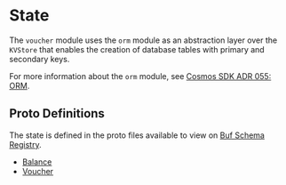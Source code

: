 # State

The `voucher` module uses the `orm` module as an abstraction layer over the `KVStore` that enables the creation of database tables with primary and secondary keys.

For more information about the `orm` module, see [Cosmos SDK ADR 055: ORM](https://docs.cosmos.network/main/architecture/adr-055-orm).

## Proto Definitions

The state is defined in the proto files available to view on [Buf Schema Registry](https://buf.build/chora/voucher).

<!-- listed alphabetically -->

- [Balance](https://buf.build/chora/voucher/docs/main:chora.voucher.v1#chora.voucher.v1.Balance)
- [Voucher](https://buf.build/chora/voucher/docs/main:chora.voucher.v1#chora.voucher.v1.Voucher)

